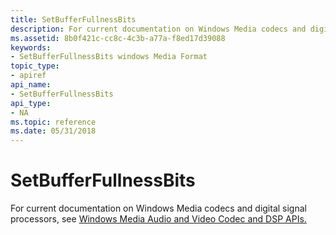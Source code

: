 ```yaml
---
title: SetBufferFullnessBits
description: For current documentation on Windows Media codecs and digital signal processors, see Windows Media Audio and Video Codec and DSP APIs.
ms.assetid: 8b0f421c-cc8c-4c3b-a77a-f8ed17d39088
keywords:
- SetBufferFullnessBits windows Media Format
topic_type:
- apiref
api_name:
- SetBufferFullnessBits
api_type:
- NA
ms.topic: reference
ms.date: 05/31/2018
---
```


# SetBufferFullnessBits

For current documentation on Windows Media codecs and digital signal processors, see [Windows Media Audio and Video Codec and DSP APIs.](https://msdn.microsoft.com/library/Dd464626(v=VS.85).aspx)

 

 




